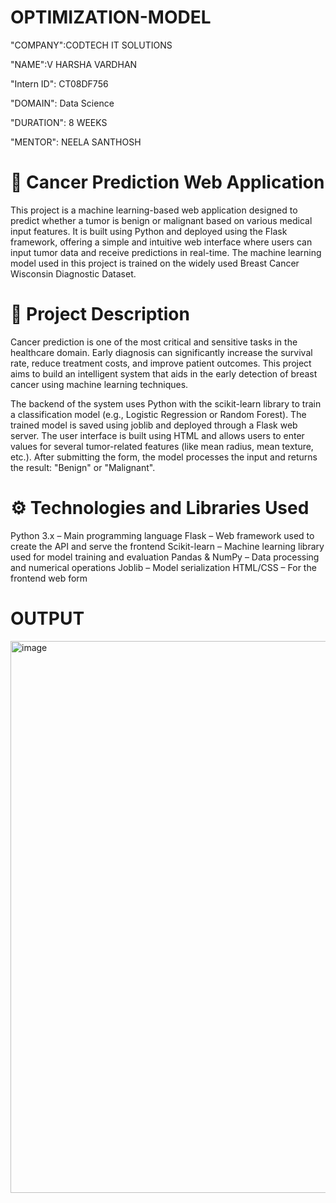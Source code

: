 # OPTIMIZATION-MODEL
"COMPANY":CODTECH IT SOLUTIONS

"NAME":V HARSHA VARDHAN

"Intern ID": CT08DF756

"DOMAIN": Data Science

"DURATION": 8 WEEKS

"MENTOR": NEELA SANTHOSH


# 🧬 Cancer Prediction Web Application
This project is a machine learning-based web application designed to predict whether a tumor is benign or malignant based on various medical input features. It is built using Python and deployed using the Flask framework, offering a simple and intuitive web interface where users can input tumor data and receive predictions in real-time. The machine learning model used in this project is trained on the widely used Breast Cancer Wisconsin Diagnostic Dataset.

# 🧠 Project Description
Cancer prediction is one of the most critical and sensitive tasks in the healthcare domain. Early diagnosis can significantly increase the survival rate, reduce treatment costs, and improve patient outcomes. This project aims to build an intelligent system that aids in the early detection of breast cancer using machine learning techniques.

The backend of the system uses Python with the scikit-learn library to train a classification model (e.g., Logistic Regression or Random Forest). The trained model is saved using joblib and deployed through a Flask web server. The user interface is built using HTML and allows users to enter values for several tumor-related features (like mean radius, mean texture, etc.). After submitting the form, the model processes the input and returns the result: "Benign" or "Malignant".

# ⚙️ Technologies and Libraries Used
Python 3.x – Main programming language
Flask – Web framework used to create the API and serve the frontend
Scikit-learn – Machine learning library used for model training and evaluation
Pandas & NumPy – Data processing and numerical operations
Joblib – Model serialization
HTML/CSS – For the frontend web form
# OUTPUT
<img width="931" height="883" alt="image" src="https://github.com/user-attachments/assets/778466d5-c857-41f6-a0b9-4d630d820c6d" />
